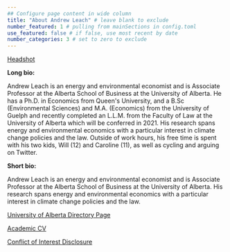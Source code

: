 ```yaml
---
## Configure page content in wide column
title: "About Andrew Leach" # leave blank to exclude
number_featured: 1 # pulling from mainSections in config.toml
use_featured: false # if false, use most recent by date
number_categories: 3 # set to zero to exclude
---
```


[Headshot](http://andrewleach.ca/wp-content/uploads/2019/05/UofA_SOB_Headshots_010419_HR-279.jpg)


**Long bio:**

Andrew Leach is an energy and environmental economist and is Associate Professor at the Alberta School of Business at the University of Alberta.  He has a Ph.D. in Economics from Queen's University, and a B.Sc (Environmental Sciences) and M.A. (Economics) from the University of Guelph and recently completed an L.L.M. from the Faculty of Law at the University of Alberta which will be conferred in 2021.  His research spans energy and environmental economics with a particular interest in climate change policies and the law. Outside of work hours, his free time is spent with his two kids, Will (12) and Caroline (11), as well as cycling and arguing on Twitter.

**Short bio:**

Andrew Leach is an energy and environmental economist and is Associate Professor at the Alberta School of Business at the University of Alberta.  His research spans energy and environmental economics with a particular interest in climate change policies and the law.


[University of Alberta Directory Page](https://apps.ualberta.ca/directory/person/aleach)


[Academic CV](https://drive.google.com/file/d/0B4MfHt9adA0YUkxHcllMelVDS1k/view)


[Conflict of Interest Disclosure](http://andrewleach.ca/conflict-of-interest-disclosure/)